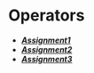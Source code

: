 # Operators

- ***[Assignment1](./assignment1/)***
- ***[Assignment2](./assignment2/)***
- ***[Assignment3](./assignment3/)***
